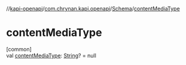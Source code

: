 //[kapi-openapi](../../../index.md)/[com.chrynan.kapi.openapi](../index.md)/[Schema](index.md)/[contentMediaType](content-media-type.md)

# contentMediaType

[common]\
val [contentMediaType](content-media-type.md): [String](https://kotlinlang.org/api/latest/jvm/stdlib/kotlin/-string/index.html)? = null
